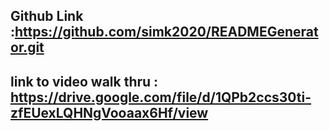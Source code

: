 

## Github Link :https://github.com/simk2020/READMEGenerator.git
## link to video walk thru :  https://drive.google.com/file/d/1QPb2ccs30ti-zfEUexLQHNgVooaax6Hf/view 

